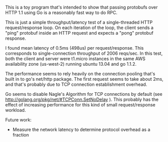 This is a toy program that's intended to show that passing protobufs over
HTTP 1.1 using Go is a reasonably fast way to do RPC.

This is just a simple throughput/latency test of a single-threaded HTTP
request/response loop. On each iteration of the loop, the client sends a 
"ping" protobuf inside an HTTP request and expects a "pong" protobuf response.

I found mean latency of 0.5ms (498us) per request/response. This corresponds to 
single-connection throughput of 2006 reqs/sec. In this test, both the client and
server were t1.micro instances in the same AWS availability zone 
(us-west-2) running ubuntu 13.04 and go 1.1.2.

The performance seems to rely heavily on the connection pooling that's built in
to go's net/http package. The first request seems to take about 2ms, and that's
probably due to TCP connection establishment overhead.

Go seems to disable Nagle's Algorithm for TCP connections by default (see
http://golang.org/pkg/net/#TCPConn.SetNoDelay ). This probably has the effect
of increasing performance for this kind of small request/response workload.

Future work:

 - Measure the network latency to determine protocol overhead as a fraction
